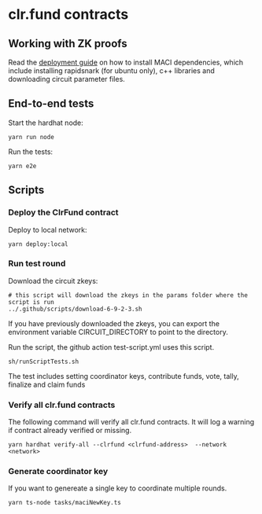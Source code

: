 # clr.fund contracts

## Working with ZK proofs

Read the [deployment guide](../docs/deployment.md) on how to install MACI dependencies, which include installing rapidsnark (for ubuntu only), c++ libraries and downloading circuit parameter files.

## End-to-end tests

Start the hardhat node:
```
yarn run node
```

Run the tests:

```
yarn e2e
```

## Scripts

### Deploy the ClrFund contract

Deploy to local network:

```
yarn deploy:local
```

### Run test round

Download the circuit zkeys:

```
# this script will download the zkeys in the params folder where the script is run
../.github/scripts/download-6-9-2-3.sh
```

If you have previously downloaded the zkeys, you can export the environment variable CIRCUIT_DIRECTORY to point to the directory.

Run the script, the github action test-script.yml uses this script.

```
sh/runScriptTests.sh
```

The test includes setting coordinator keys, contribute funds, vote, tally, finalize and claim funds

### Verify all clr.fund contracts
The following command will verify all clr.fund contracts. It will log a warning if contract already verified or missing.

```
yarn hardhat verify-all --clrfund <clrfund-address>  --network <network>
```

### Generate coordinator key
If you want to genereate a single key to coordinate multiple rounds.

```
yarn ts-node tasks/maciNewKey.ts
```
